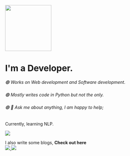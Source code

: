 <img src = "https://octodex.github.com/images/topguntocat.png" width ="150px" height="150px"> 

# I'm a Developer.

<em>
<span>🟢 Works on Web development and Software development. <br/><br/>🟢 Mostly writes code in Python but not the only. <br></br>🟢 💬 Ask me about anything, I am happy to help;</span>
</em>
<br/><br/>

Currently, learning NLP.
 <p>
  <a href="https://www.linkedin.com/in/kishmat-bhattarai-33915a235/">
    <img src="https://img.shields.io/badge/linkedin-%230077B5.svg?&style=for-the-badge&logo=linkedin&logoColor=white">
   </a> 
</p>

I also write some blogs, <b>Check out here</b>  
<a href="https://medium.com/@0xmatriksh">
    <img src="https://img.shields.io/badge/medium-%2312100E.svg?&style=for-the-badge&logo=medium&logoColor=white">
</a> 
<a href="https://kishmatbhattarai.info.np/">
    <img src="https://img.shields.io/badge/KishmatBlog-7289DA?style=for-the-badge">
</a> 




